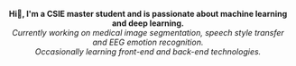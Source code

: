 <p align="center">
  <b>Hi👋, I'm a CSIE master student and is passionate about machine learning and deep learning.</b>  </br>
  <em>Currently working on medical image segmentation, speech style transfer and EEG emotion recognition.</em>  </br>
  <em>Occasionally learning front-end and back-end technologies.</em>
</p>

<!--
**fish0131/fish0131** is a ✨ _special_ ✨ repository because its `README.md` (this file) appears on your GitHub profile.

Here are some ideas to get you started:

- 🔭 I’m currently working on ...
- 🌱 I’m currently learning ...
- 👯 I’m looking to collaborate on ...
- 🤔 I’m looking for help with ...
- 💬 Ask me about ...
- 📫 How to reach me: ...
- 😄 Pronouns: ...
- ⚡ Fun fact: ...
-->
